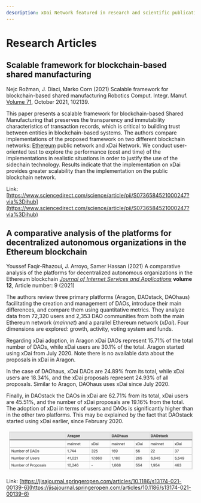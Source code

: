 ```yaml
---
description: xDai Network featured in research and scientific publications
---
```


# Research Articles

## Scalable framework for blockchain-based shared manufacturing

Nejc Rožman, J. Diaci, Marko Corn (2021) Scalable framework for blockchain-based shared manufacturing Robotics Comput. Integr. Manuf. [Volume 71](https://www.sciencedirect.com/science/journal/07365845/71/supp/C), October 2021, 102139.

This paper presents a scalable framework for blockchain-based Shared Manufacturing that preserves the transparency and immutability characteristics of transaction records, which is critical to building trust between entities in blockchain-based systems. The authors  compare implementations of the proposed framework on two different blockchain networks: [Ethereum](https://www.sciencedirect.com/topics/computer-science/ethereum) public network and xDai Network. We conduct user-oriented test to explore the performance (cost and time) of the implementations in realistic situations in order to justify the use of the sidechain technology. Results indicate that the implementation on xDai provides greater scalability than the implementation on the public blockchain network.

Link: [https://www.sciencedirect.com/science/article/pii/S0736584521000247?via%3Dihub](https://www.sciencedirect.com/science/article/pii/S0736584521000247?via%3Dihub)

## A comparative analysis of the platforms for decentralized autonomous organizations in the Ethereum blockchain

Youssef Faqir-Rhazoui, J. Arroyo, Samer Hassan (2021) A comparative analysis of the platforms for decentralized autonomous organizations in the Ethereum blockchain [_Journal of Internet Services and Applications_](https://jisajournal.springeropen.com) **volume 12**, Article number: 9 (2021)

The authors review three primary platforms (Aragon, DAOstack, DAOhaus) facilitating the creation and management of DAOs, introduce their main differences, and compare them using quantitative metrics. They analyze data  from 72,320 users and 2,353 DAO communities from both the main Ethereum network (_mainnet_) and a parallel Ethereum network (_xDai_). Four dimensions are explored: growth, activity, voting system and funds.

Regarding xDai adoption, in Aragon xDai DAOs represent 15.71% of the total number of DAOs, while xDai users are 30.1% of the total. Aragon started using xDai from July 2020. Note there is no available data about the proposals in xDai in Aragon.

In the case of DAOhaus, xDai DAOs are 24.89% from its total, while xDai users are 18.34%, and the xDai proposals represent 24.93% of all proposals. Similar to Aragon, DAOhaus uses xDai since July 2020.

Finally, in DAOstack the DAOs in xDai are 62.71% from its total, xDai users are 45.51%, and the number of xDai proposals are 19.16% from the total. The adoption of xDai in terms of users and DAOs is significantly higher than in the other two platforms. This may be explained by the fact that DAOstack started using xDai earlier, since February 2020.

![](<../../.gitbook/assets/DAOs on xDai.png>)

Link: [https://jisajournal.springeropen.com/articles/10.1186/s13174-021-00139-6](https://jisajournal.springeropen.com/articles/10.1186/s13174-021-00139-6)




